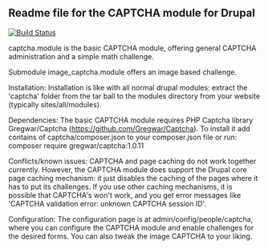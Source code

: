 Readme file for the CAPTCHA module for Drupal
---------------------------------------------

[![Build Status](https://travis-ci.org/M1r1k/captcha.svg)](https://travis-ci.org/M1r1k/captcha)

captcha.module is the basic CAPTCHA module, offering general CAPTCHA
administration and a simple math challenge.

Submodule image_captcha.module offers an image based challenge.

Installation:
  Installation is like with all normal drupal modules:
  extract the 'captcha' folder from the tar ball to the
  modules directory from your website (typically sites/all/modules).

Dependencies:
  The basic CAPTCHA module requires
  PHP Captcha library Gregwar/Captcha (https://github.com/Gregwar/Captcha).
  To install it add contains of captcha/composer.json to
  your composer.json file or run:
    composer require gregwar/captcha:1.0.11

Conflicts/known issues:
  CAPTCHA and page caching do not work together currently.
  However, the CAPTCHA module does support the Drupal core page
  caching mechanism: it just disables the caching of the pages
  where it has to put its challenges.
  If you use other caching mechanisms, it is possible that CAPTCHA's
  won't work, and you get error messages like 'CAPTCHA validation
  error: unknown CAPTCHA session ID'.

Configuration:
  The configuration page is at admin/config/people/captcha,
  where you can configure the CAPTCHA module
  and enable challenges for the desired forms.
  You can also tweak the image CAPTCHA to your liking.
